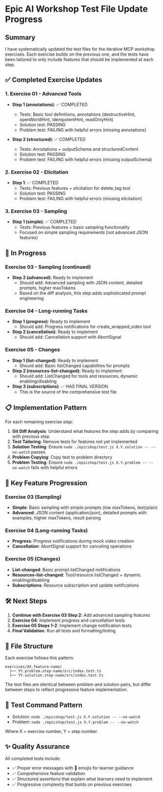 # Epic AI Workshop Test File Update Progress

## Summary
I have systematically updated the test files for the iterative MCP workshop exercises. Each exercise builds on the previous one, and the tests have been tailored to only include features that should be implemented at each step.

## ✅ Completed Exercise Updates

### 1. Exercise 01 - Advanced Tools
- **Step 1 (annotations)**: ✅ COMPLETED
  - Tests: Basic tool definitions, annotations (destructiveHint, openWorldHint, idempotentHint, readOnlyHint)
  - Solution test: PASSING
  - Problem test: FAILING with helpful errors (missing annotations)

- **Step 2 (structured)**: ✅ COMPLETED  
  - Tests: Annotations + outputSchema and structuredContent
  - Solution test: PASSING
  - Problem test: FAILING with helpful errors (missing outputSchema)

### 2. Exercise 02 - Elicitation
- **Step 1**: ✅ COMPLETED
  - Tests: Previous features + elicitation for delete_tag tool
  - Solution test: PASSING  
  - Problem test: FAILING with helpful errors (missing elicitation)

### 3. Exercise 03 - Sampling
- **Step 1 (simple)**: ✅ COMPLETED
  - Tests: Previous features + basic sampling functionality
  - Focused on simple sampling requirements (not advanced JSON features)

## 🔄 In Progress

### Exercise 03 - Sampling (continued)
- **Step 2 (advanced)**: Ready to implement
  - Should add: Advanced sampling with JSON content, detailed prompts, higher maxTokens
  - Based on the diff analysis, this step adds sophisticated prompt engineering

### Exercise 04 - Long-running Tasks
- **Step 1 (progress)**: Ready to implement
  - Should add: Progress notifications for create_wrapped_video tool
- **Step 2 (cancellation)**: Ready to implement  
  - Should add: Cancellation support with AbortSignal

### Exercise 05 - Changes  
- **Step 1 (list-changed)**: Ready to implement
  - Should add: Basic listChanged capabilities for prompts
- **Step 2 (resources-list-changed)**: Ready to implement
  - Should add: ListChanged for tools and resources, dynamic enabling/disabling
- **Step 3 (subscriptions)**: ✅ HAS FINAL VERSION
  - This is the source of the comprehensive test file

## 📋 Implementation Pattern

For each remaining exercise step:

1. **Git Diff Analysis**: Understand what features the step adds by comparing with previous step
2. **Test Tailoring**: Remove tests for features not yet implemented
3. **Solution Testing**: Ensure `node ./epicshop/test.js X.Y.solution -- --no-watch` passes
4. **Problem Copying**: Copy test to problem directory  
5. **Problem Testing**: Ensure `node ./epicshop/test.js X.Y.problem -- --no-watch` fails with helpful errors

## 🎯 Key Feature Progression

### Exercise 03 (Sampling)
- **Simple**: Basic sampling with simple prompts (low maxTokens, text/plain)
- **Advanced**: JSON content (application/json), detailed prompts with examples, higher maxTokens, result parsing

### Exercise 04 (Long-running Tasks)  
- **Progress**: Progress notifications during mock video creation
- **Cancellation**: AbortSignal support for canceling operations

### Exercise 05 (Changes)
- **List-changed**: Basic prompt listChanged notifications
- **Resources-list-changed**: Tool/resource listChanged + dynamic enabling/disabling  
- **Subscriptions**: Resource subscription and update notifications

## 🛠️ Next Steps

1. **Continue with Exercise 03 Step 2**: Add advanced sampling features
2. **Exercise 04**: Implement progress and cancellation tests
3. **Exercise 05 Steps 1-2**: Implement change notification tests  
4. **Final Validation**: Run all tests and formatting/linting

## 📁 File Structure

Each exercise follows this pattern:
```
exercises/XX.feature-name/
  ├── YY.problem.step-name/src/index.test.ts
  ├── YY.solution.step-name/src/index.test.ts
```

The test files are identical between problem and solution pairs, but differ between steps to reflect progressive feature implementation.

## 🧪 Test Command Pattern

- Solution: `node ./epicshop/test.js X.Y.solution -- --no-watch`
- Problem: `node ./epicshop/test.js X.Y.problem -- --no-watch`

Where X = exercise number, Y = step number.

## ✨ Quality Assurance

All completed tests include:
- ✅ Proper error messages with 🚨 emojis for learner guidance
- ✅ Comprehensive feature validation  
- ✅ Structured assertions that explain what learners need to implement
- ✅ Progressive complexity that builds on previous exercises